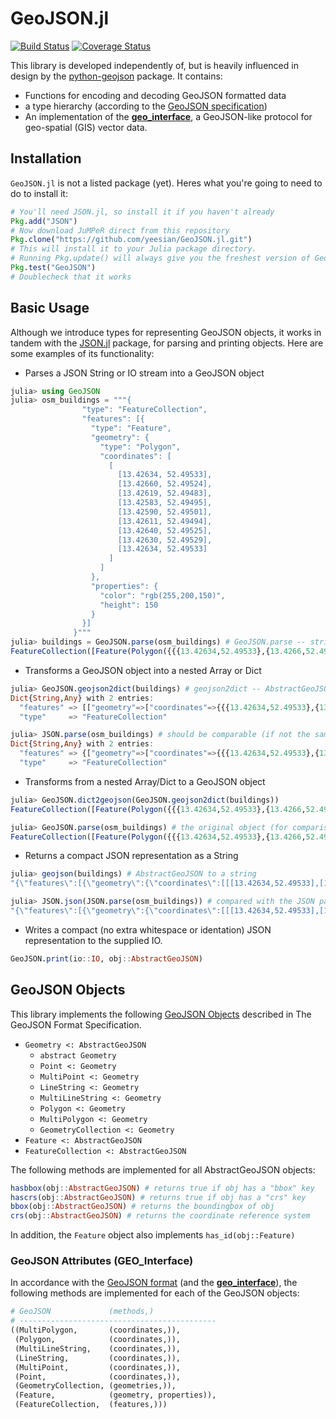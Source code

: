 # GeoJSON.jl

[![Build Status](https://travis-ci.org/yeesian/GeoJSON.jl.svg)](https://travis-ci.org/yeesian/GeoJSON.jl)
[![Coverage Status](http://img.shields.io/coveralls/yeesian/GeoJSON.jl.svg)](https://coveralls.io/r/yeesian/GeoJSON.jl)

This library is developed independently of, but is heavily influenced in design by the [python-geojson](https://github.com/frewsxcv/python-geojson) package. It contains:

- Functions for encoding and decoding GeoJSON formatted data
- a type hierarchy (according to the [GeoJSON specification](http://geojson.org/geojson-spec.html))
- An implementation of the [__geo_interface__](https://gist.github.com/sgillies/2217756), a GeoJSON-like protocol for geo-spatial (GIS) vector data.

## Installation

`GeoJSON.jl` is not a listed package (yet). Heres what you're going to need to do to install it:

```julia
# You'll need JSON.jl, so install it if you haven't already
Pkg.add("JSON")
# Now download JuMPeR direct from this repository
Pkg.clone("https://github.com/yeesian/GeoJSON.jl.git")
# This will install it to your Julia package directory.
# Running Pkg.update() will always give you the freshest version of GeoJSON
Pkg.test("GeoJSON")
# Doublecheck that it works
```

## Basic Usage
Although we introduce types for representing GeoJSON objects, it works in tandem with the [JSON.jl](https://github.com/JuliaLang/JSON.jl) package, for parsing and printing objects. Here are some examples of its functionality:

- Parses a JSON String or IO stream into a GeoJSON object
```julia
julia> using GeoJSON
julia> osm_buildings = """{
                "type": "FeatureCollection",
                "features": [{
                  "type": "Feature",
                  "geometry": {
                    "type": "Polygon",
                    "coordinates": [
                      [
                        [13.42634, 52.49533],
                        [13.42660, 52.49524],
                        [13.42619, 52.49483],
                        [13.42583, 52.49495],
                        [13.42590, 52.49501],
                        [13.42611, 52.49494],
                        [13.42640, 52.49525],
                        [13.42630, 52.49529],
                        [13.42634, 52.49533]
                      ]
                    ]
                  },
                  "properties": {
                    "color": "rgb(255,200,150)",
                    "height": 150
                  }
                }]
              }"""
julia> buildings = GeoJSON.parse(osm_buildings) # GeoJSON.parse -- string or stream to AbstractGeoJSON types
FeatureCollection([Feature(Polygon({{{13.42634,52.49533},{13.4266,52.49524},{13.42619,52.49483},{13.42583,52.49495},{13.4259,52.49501},{13.42611,52.49494},{13.4264,52.49525},{13.4263,52.49529},{13.42634,52.49533}}},#undef,#undef),["height"=>150,"color"=>"rgb(255,200,150)"],#undef,#undef,#undef)],#undef,#undef)
```

- Transforms a GeoJSON object into a nested Array or Dict

```julia
julia> GeoJSON.geojson2dict(buildings) # geojson2dict -- AbstractGeoJSON to Dict/Array-representation
Dict{String,Any} with 2 entries:
  "features" => [["geometry"=>["coordinates"=>{{{13.42634,52.49533},{13.4266,52.49524},{13.42619,52.49483},{13.42583,52.49495},{13.4259,52.49…
  "type"     => "FeatureCollection"

julia> JSON.parse(osm_buildings) # should be comparable (if not the same)
Dict{String,Any} with 2 entries:
  "features" => {["geometry"=>["coordinates"=>{{{13.42634,52.49533},{13.4266,52.49524},{13.42619,52.49483},{13.42583,52.49495},{13.4259,52.49…
  "type"     => "FeatureCollection"
```

- Transforms from a nested Array/Dict to a GeoJSON object

```julia
julia> GeoJSON.dict2geojson(GeoJSON.geojson2dict(buildings))
FeatureCollection([Feature(Polygon({{{13.42634,52.49533},{13.4266,52.49524},{13.42619,52.49483},{13.42583,52.49495},{13.4259,52.49501},{13.42611,52.49494},{13.4264,52.49525},{13.4263,52.49529},{13.42634,52.49533}}},#undef,#undef),["height"=>150,"color"=>"rgb(255,200,150)"],#undef,#undef,#undef)],#undef,#undef)

julia> GeoJSON.parse(osm_buildings) # the original object (for comparison)
FeatureCollection([Feature(Polygon({{{13.42634,52.49533},{13.4266,52.49524},{13.42619,52.49483},{13.42583,52.49495},{13.4259,52.49501},{13.42611,52.49494},{13.4264,52.49525},{13.4263,52.49529},{13.42634,52.49533}}},#undef,#undef),["height"=>150,"color"=>"rgb(255,200,150)"],#undef,#undef,#undef)],#undef,#undef)
```

- Returns a compact JSON representation as a String

```julia
julia> geojson(buildings) # AbstractGeoJSON to a string
"{\"features\":[{\"geometry\":{\"coordinates\":[[[13.42634,52.49533],[13.4266,52.49524],[13.42619,52.49483],[13.42583,52.49495],[13.4259,52.49501],[13.42611,52.49494],[13.4264,52.49525],[13.4263,52.49529],[13.42634,52.49533]]],\"type\":\"Polygon\"},\"properties\":{\"height\":150,\"color\":\"rgb(255,200,150)\"},\"type\":\"Feature\"}],\"type\":\"FeatureCollection\"}"

julia> JSON.json(JSON.parse(osm_buildings)) # compared with the JSON parser
"{\"features\":[{\"geometry\":{\"coordinates\":[[[13.42634,52.49533],[13.4266,52.49524],[13.42619,52.49483],[13.42583,52.49495],[13.4259,52.49501],[13.42611,52.49494],[13.4264,52.49525],[13.4263,52.49529],[13.42634,52.49533]]],\"type\":\"Polygon\"},\"properties\":{\"height\":150,\"color\":\"rgb(255,200,150)\"},\"type\":\"Feature\"}],\"type\":\"FeatureCollection\"}"
```

- Writes a compact (no extra whitespace or identation) JSON representation to the supplied IO.

```julia
GeoJSON.print(io::IO, obj::AbstractGeoJSON)
```

## GeoJSON Objects
This library implements the following [GeoJSON Objects](http://www.geojson.org/geojson-spec.html#geojson-objects) described in The GeoJSON Format Specification.

- `Geometry <: AbstractGeoJSON`
  - `abstract Geometry`
  - `Point <: Geometry`
  - `MultiPoint <: Geometry`
  - `LineString <: Geometry`
  - `MultiLineString <: Geometry`
  - `Polygon <: Geometry`
  - `MultiPolygon <: Geometry`
  - `GeometryCollection <: Geometry`
- `Feature <: AbstractGeoJSON`
- `FeatureCollection <: AbstractGeoJSON`

The following methods are implemented for all AbstractGeoJSON objects:
```julia
hasbbox(obj::AbstractGeoJSON) # returns true if obj has a "bbox" key
hascrs(obj::AbstractGeoJSON) # returns true if obj has a "crs" key
bbox(obj::AbstractGeoJSON) # returns the boundingbox of obj
crs(obj::AbstractGeoJSON) # returns the coordinate reference system
```
In addition, the `Feature` object also implements ```has_id(obj::Feature)```

### GeoJSON Attributes (GEO_Interface)
In accordance with the [GeoJSON format](http://geojson.org/geojson-spec.html) (and the [__geo_interface__](https://gist.github.com/sgillies/2217756)), the following methods are implemented for each of the GeoJSON objects:
```julia
# GeoJSON             (methods,)
# --------------------------------------------
((MultiPolygon,       (coordinates,)),
 (Polygon,            (coordinates,)),
 (MultiLineString,    (coordinates,)),
 (LineString,         (coordinates,)),
 (MultiPoint,         (coordinates,)),
 (Point,              (coordinates,)),
 (GeometryCollection, (geometries,)),
 (Feature,            (geometry, properties)),
 (FeatureCollection,  (features,)))
```
